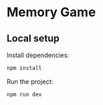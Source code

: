 # Memory Game

## Local setup

Install dependencies:
```bash
npm install
```

Run the project:

```bash
npm run dev
```
